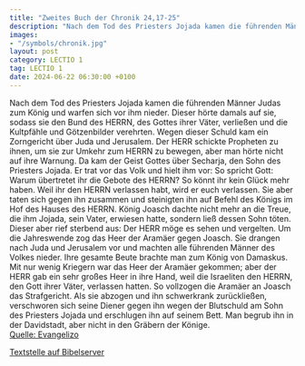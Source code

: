 ```yaml
---
title: "Zweites Buch der Chronik 24,17-25"
description: "Nach dem Tod des Priesters Jojada kamen die führenden Männer Judas zum König und warfen sich vor ihm nieder. Dieser hörte damals auf sie, sodass sie den Bund des HERRN, des Gottes ihrer Väter, verließen und die Kultpfähle und Götzenbilder verehrten. Wegen dieser Schuld kam ein Zo...."
images:
- "/symbols/chronik.jpg"
layout: post
category: LECTIO 1
tag: LECTIO 1
date: 2024-06-22 06:30:00 +0100
---
```

Nach dem Tod des Priesters Jojada kamen die führenden Männer Judas zum König und warfen sich vor ihm nieder. Dieser hörte damals auf sie,
sodass sie den Bund des HERRN, des Gottes ihrer Väter, verließen und die Kultpfähle und Götzenbilder verehrten. Wegen dieser Schuld kam ein Zorngericht über Juda und Jerusalem.<!--more-->
Der HERR schickte Propheten zu ihnen, um sie zur Umkehr zum HERRN zu bewegen, aber man hörte nicht auf ihre Warnung.
Da kam der Geist Gottes über Secharja, den Sohn des Priesters Jojada. Er trat vor das Volk und hielt ihm vor: So spricht Gott: Warum übertretet ihr die Gebote des HERRN? So könnt ihr kein Glück mehr haben. Weil ihr den HERRN verlassen habt, wird er euch verlassen.
Sie aber taten sich gegen ihn zusammen und steinigten ihn auf Befehl des Königs im Hof des Hauses des HERRN.
König Joasch dachte nicht mehr an die Treue, die ihm Jojada, sein Vater, erwiesen hatte, sondern ließ dessen Sohn töten. Dieser aber rief sterbend aus: Der HERR möge es sehen und vergelten.
Um die Jahreswende zog das Heer der Aramäer gegen Joasch. Sie drangen nach Juda und Jerusalem vor und machten alle führenden Männer des Volkes nieder. Ihre gesamte Beute brachte man zum König von Damaskus.
Mit nur wenig Kriegern war das Heer der Aramäer gekommen; aber der HERR gab ein sehr großes Heer in ihre Hand, weil die Israeliten den HERRN, den Gott ihrer Väter, verlassen hatten. So vollzogen die Aramäer an Joasch das Strafgericht.
Als sie abzogen und ihn schwerkrank zurückließen, verschworen sich seine Diener gegen ihn wegen der Blutschuld am Sohn des Priesters Jojada und erschlugen ihn auf seinem Bett. Man begrub ihn in der Davidstadt, aber nicht in den Gräbern der Könige.<br>
[Quelle: Evangelizo](https://evangeliumtagfuertag.org/DE/gospel)

[Textstelle auf Bibelserver](https://www.bibleserver.com/EU/2.Chronik24,17-25)
